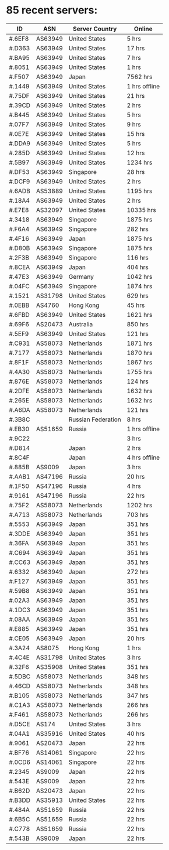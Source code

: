 # 85 recent servers:

| ID | ASN | Server Country | Online |
| ------ | ------ | ------ | ------ |
| #.6EF8 | AS63949 | United States | 5 hrs |
| #.D363 | AS63949 | United States | 17 hrs |
| #.BA95 | AS63949 | United States | 7 hrs |
| #.8051 | AS63949 | United States | 1 hrs |
| #.F507 | AS63949 | Japan | 7562 hrs |
| #.1449 | AS63949 | United States | 1 hrs offline |
| #.75DF | AS63949 | United States | 21 hrs |
| #.39CD | AS63949 | United States | 2 hrs |
| #.B445 | AS63949 | United States | 5 hrs |
| #.07F7 | AS63949 | United States | 9 hrs |
| #.0E7E | AS63949 | United States | 15 hrs |
| #.DDA9 | AS63949 | United States | 5 hrs |
| #.285D | AS63949 | United States | 12 hrs |
| #.5B97 | AS63949 | United States | 1234 hrs |
| #.DF53 | AS63949 | Singapore | 28 hrs |
| #.DCF9 | AS63949 | United States | 2 hrs |
| #.6ADB | AS53889 | United States | 1195 hrs |
| #.18A4 | AS63949 | United States | 2 hrs |
| #.E7E8 | AS32097 | United States | 10335 hrs |
| #.3418 | AS63949 | Singapore | 1875 hrs |
| #.F6A4 | AS63949 | Singapore | 282 hrs |
| #.4F16 | AS63949 | Japan | 1875 hrs |
| #.D80B | AS63949 | Singapore | 1875 hrs |
| #.2F3B | AS63949 | Singapore | 116 hrs |
| #.8CEA | AS63949 | Japan | 404 hrs |
| #.47E3 | AS63949 | Germany | 1042 hrs |
| #.04FC | AS63949 | Singapore | 1874 hrs |
| #.1521 | AS31798 | United States | 629 hrs |
| #.0EBB | AS4760 | Hong Kong | 45 hrs |
| #.6FBD | AS63949 | United States | 1621 hrs |
| #.69F6 | AS20473 | Australia | 850 hrs |
| #.5EF9 | AS63949 | United States | 121 hrs |
| #.C931 | AS58073 | Netherlands | 1871 hrs |
| #.7177 | AS58073 | Netherlands | 1870 hrs |
| #.8F1F | AS58073 | Netherlands | 1867 hrs |
| #.4A30 | AS58073 | Netherlands | 1755 hrs |
| #.876E | AS58073 | Netherlands | 124 hrs |
| #.2DFE | AS58073 | Netherlands | 1632 hrs |
| #.265E | AS58073 | Netherlands | 1632 hrs |
| #.A6DA | AS58073 | Netherlands | 121 hrs |
| #.3B8C |  | Russian Federation | 8 hrs |
| #.EB30 | AS51659 | Russia | 1 hrs offline |
| #.9C22 |  |  | 3 hrs |
| #.D814 |  | Japan | 2 hrs |
| #.8C4F |  | Japan | 4 hrs offline |
| #.885B | AS9009 | Japan | 3 hrs |
| #.AAB1 | AS47196 | Russia | 20 hrs |
| #.1F50 | AS47196 | Russia | 4 hrs |
| #.9161 | AS47196 | Russia | 22 hrs |
| #.75F2 | AS58073 | Netherlands | 1202 hrs |
| #.A713 | AS58073 | Netherlands | 703 hrs |
| #.5553 | AS63949 | Japan | 351 hrs |
| #.3DDE | AS63949 | Japan | 351 hrs |
| #.36FA | AS63949 | Japan | 351 hrs |
| #.C694 | AS63949 | Japan | 351 hrs |
| #.CC63 | AS63949 | Japan | 351 hrs |
| #.6332 | AS63949 | Japan | 272 hrs |
| #.F127 | AS63949 | Japan | 351 hrs |
| #.59B8 | AS63949 | Japan | 351 hrs |
| #.02A3 | AS63949 | Japan | 351 hrs |
| #.1DC3 | AS63949 | Japan | 351 hrs |
| #.08AA | AS63949 | Japan | 351 hrs |
| #.E885 | AS63949 | Japan | 351 hrs |
| #.CE05 | AS63949 | Japan | 20 hrs |
| #.3A24 | AS8075 | Hong Kong | 1 hrs |
| #.4C4E | AS31798 | United States | 3 hrs |
| #.32F6 | AS35908 | United States | 351 hrs |
| #.5DBC | AS58073 | Netherlands | 348 hrs |
| #.46CD | AS58073 | Netherlands | 348 hrs |
| #.B105 | AS58073 | Netherlands | 347 hrs |
| #.C1A3 | AS58073 | Netherlands | 266 hrs |
| #.F461 | AS58073 | Netherlands | 266 hrs |
| #.D5CE | AS174 | United States | 3 hrs |
| #.04A1 | AS35916 | United States | 40 hrs |
| #.9061 | AS20473 | Japan | 22 hrs |
| #.BF76 | AS14061 | Singapore | 22 hrs |
| #.0CD6 | AS14061 | Singapore | 22 hrs |
| #.2345 | AS9009 | Japan | 22 hrs |
| #.543E | AS9009 | Japan | 22 hrs |
| #.B62D | AS20473 | Japan | 22 hrs |
| #.B3DD | AS35913 | United States | 22 hrs |
| #.484A | AS51659 | Russia | 22 hrs |
| #.6B5C | AS51659 | Russia | 22 hrs |
| #.C778 | AS51659 | Russia | 22 hrs |
| #.543B | AS9009 | Japan | 22 hrs |

